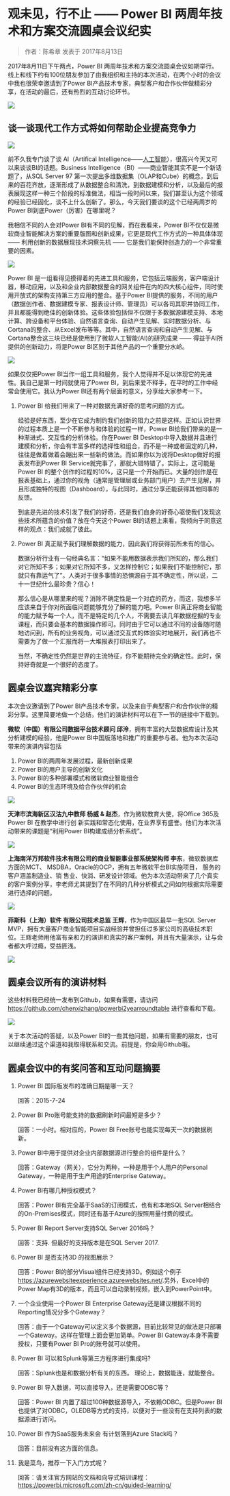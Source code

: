 # 观未见，行不止 —— Power BI 两周年技术和方案交流圆桌会议纪实

> 作者：陈希章 发表于 2017年8月13日

2017年8月11日下午两点，Power BI 两周年技术和方案交流圆桌会议如期举行。线上和线下约有100位朋友参加了由我组织和主持的本次活动，在两个小时的会议中我也很荣幸邀请到了Power BI产品技术专家，典型客户和合作伙伴做精彩分享，在活动的最后，还有热烈的互动讨论环节。

![](images/jiabing.JPG)

## 谈一谈现代工作方式将如何帮助企业提高竞争力

![](images/powerbi2year-opening.JPG)

前不久我专门谈了谈 AI（Artifical Intelligence——[人工智能](officeandai.md)），很高兴今天又可以来谈谈BI的话题。Business Intelligence（BI）——商业智能其实不是一个新话题了，从SQL Server 97 第一次提出多维数据集（OLAP和Cube）的概念，到后来的百花齐放，逐渐形成了从数据整合和清洗，到数据建模和分析，以及最后的报表展现这样一种三个阶段的标准做法，相当一段时间以来，我们甚至认为这个领域的经验已经固化，谈不上什么创新了。那么，今天我们要谈的这个已经两周岁的Power BI到底Power（厉害）在哪里呢？

我相信不同的人会对Power BI有不同的见解，而在我看来，Power BI不仅仅是微软商业智能解决方案的重要版图和创新成果，它更是现代工作方式的一种具体体现 —— 利用创新的数据展现技术洞察先机 —— 它是我们能保持创造力的一个非常重要的因素。

![](images/modernworkplace.JPG)

Power BI 是一组看得见摸得着的先进工具和服务，它包括云端服务，客户端设计器，移动应用，以及和企业内部数据整合的网关组件在内的四大核心组件，同时使用开放式的架构支持第三方应用的整合。基于Power BI提供的服务，不同的用户（数据创作者、数据建模专家、报表设计师、管理员）可以各司其职并协同工作，并且都能得到绝佳的创新体验。这些体验包括但不仅限于多数据源建模支持、本地计算、跨设备和平台体验、自然语言查询、自动产生见解、实时数据分析、与Cortana的整合、从Excel发布等等。其中，自然语言查询和自动产生见解、与Cortana整合这三块已经是使用到了微软人工智能(AI)的研究成果 —— 得益于AI所提供的创新动力，将是Power BI区别于其他产品的一个重要分水岭。

![](images/powerbiessential.JPG)

如果仅仅把Power BI当作一组工具和服务，我个人觉得并不足以体现它的先进性。我自己是第一时间就使用了Power BI，到后来爱不释手，在平时的工作中经常会使用它。我认为Power BI还有两个层面的意义，分享给大家参考一下。

1. Power BI 给我们带来了一种对数据充满好奇的思考问题的方式。

    经验是好东西，至少在它成为制约我们创新的阻力之前是这样。正如认识世界的过程本质上是一个不断参与和体验的过程一样，Power BI给我们带来的是一种渐进式、交互性的分析体验。你在Power BI Desktop中导入数据并且进行建模和分析，你会有丰富多样的选择性和组合，而不是一种或者固定的几种，往往是做着做着会蹦出来一些新的做法。而如果你以为说将Desktop做好的报表发布到Power BI Service就完事了，那就大错特错了。实际上，这可能是Power BI 的整个创作的过程的10%，这只是一个开始而已。大量的创作是在报表基础上，通过你的视角（通常是管理层或业务部门用户）去产生见解，并且形成独特的视图（Dashboard），与此同时，通过分享还能获得其他同事的反馈。

    到底是先进的技术引发了我们的好奇，还是我们自身的好奇心驱使我们发现这些技术所蕴含的价值？放在今天这个Power BI的话题上来看，我倾向于同意这样的观点：我们成就了彼此。

1. Power BI 真正赋予我们理解数据的能力，因此我们将获得前所未有的信心。

    数据分析行业有一句经典名言：“如果不能用数据表示我们所知的，那么我们对它所知不多；如果对它所知不多，又怎样控制它；如果我们不能控制它，那就只有靠运气了”。人类对于很多事情的恐惧源自于其不确定性，所以说，二十一世纪什么最珍贵？信心！

    那么信心是从哪里来的呢？消除不确定性是一个对症的药方，而这，我想多半应该来自于你对所面临问题能够充分了解的能力吧。Power BI真正将商业智能的能力赋予每一个人，而不是特定的几个人，不需要去读几年数据挖掘的专业课程，而只要会基本的数据操作即可。同时由于它可以通过不同的设备随时随地访问到，所有的业务视角，可以通过交互式的体验实时地展开，我们再也不需要为了做一个汇报而将一大堆报表打印出来了。

    当然，不确定性仍然是世界的主流特征，你不能期待完全的确定性。此时，保持好奇就是一个很好的态度了。

## 圆桌会议嘉宾精彩分享

本次会议邀请到了Power BI产品技术专家，以及来自于典型客户和合作伙伴的精彩分享。这里简要地做一个总结，他们的演讲材料可以在下一节的链接中下载到。

**微软（中国）有限公司数据平台技术顾问 邱泠**，拥有丰富的大型数据库设计及其分析建模的经验，他是Power BI中国版落地和推广的重要参与者。他为本次活动带来的演讲内容包括

1. Power BI的两周年发展过程，最新创新成果
1. Power BI的用户主导的创新文化
1. Power BI的多种部署模式和微软商业智能组合
1. Power BI的生态环境及给合作伙伴的机会

![](images/powerbimap.PNG)

**天津市滨海新区汉沽九中教师 杨威 & 赵杰**，作为微软教育大使，将Office 365及Power BI 在教学中进行创 新实践和常态化使用，在业界享有盛誉。他们为本次活动带来的课题是“利用Power BI构建成绩分析系统”。

![](images/WeChat-Image_20170813230835.jpg)

**上海南洋万邦软件技术有限公司的商业智能事业部系统架构师  李东**，微软数据库方面的MCT、 MSDBA，Oracle的OCP，拥有五年微软平台BI实施项目， 服务的客户涵盖制造业、销 售业、快消、研发设计领域。他为本次活动带来了几个真实的客户案例分享，李老师尤其提到了在不同的几种分析模式之间如何根据实际需要进行选择的问题。

![](images/lidong.PNG)

**菲斯科（上海）软件 有限公司技术总监 王辉**，作为中国区最早一批SQL Server MVP，拥有大量客户商业智能项目实战经验并曾担任过多家公司的高级技术职位。王辉老师用他富有亲和力的演讲和真实的客户案例，并且有大量演示，让与会者都大呼过瘾，受益匪浅。

![](images/wanghui.PNG)

## 圆桌会议所有的演讲材料

这些材料我已经统一发布到Github，如果有需要，请访问<https://github.com/chenxizhang/powerbi2yearroundtable> 进行查看和下载。

![](images/powerbi2yearroundtableppts.PNG)

关于本次活动的答疑，以及Power BI的一些其他问题，如果有需要的朋友，也可以继续通过这个渠道和我取得联系和交流。前提是，你会用Github哦。

## 圆桌会议中的有奖问答和互动问题摘要

1. Power BI 国际版发布的准确日期是哪一天？

    回答：2015-7-24

1. Power BI Pro账号能支持的数据刷新时间最短是多少？

    回答：一小时。相对应的，Power BI Free账号也能实现每天一次的数据刷新。

1. Power BI中用于提供对企业内部数据源进行整合的组件是什么？

    回答：Gateway（网关），它分为两种，一种是用于个人用户的Personal Gateway，一种是用于生产用途的Enterprise Gateway。

1. Power BI有哪几种授权模式？

    回答：Power BI有完全基于SaaS的订阅模式，也有和本地SQL Server相结合的On-Premises模式，同时还有基于Azure的按照用量付费的模式。

1. Power BI Report Server支持SQL Server 2016吗？

    回答：支持. 但最好的支持版本是在SQL Server 2017.

1. Power BI 是否支持3D 的视图展示？

    回答：Power BI的部分Visual组件已经支持3D。例如这个例子<https://azurewebsiteexperience.azurewebsites.net/>.另外，Excel中的Power Map有3D的版本，而且可以自动录制视频，嵌入到PowerPoint中。

1. 一个企业使用一个Power BI Enterprise Gateway还是建议根据不同的Reporting情况分多个Gateway？

    回答：由于一个Gateway可以定义多个数据源，目前比较常见的做法是只部署一个Gateway。这样在管理上面会更加简单。Power BI Gateway本身不需要授权，只要有Power BI Pro的账号就可以使用。

1. Power BI 可以和Splunk等第三方程序进行集成吗?

    回答：Splunk也是和数据分析有关的东西。 理论上，数据能连，就能整合。

1. Power BI 导入数据，可以直接导入，还是需要ODBC等？

    回答：Power BI 内置了超过100种数据源导入，不依赖ODBC。但是Power BI 也提供了对ODBC，OLEDB等方式的支持，以便对于一些没有在支持列表的数据源进行访问。

1. Power BI 作为SaaS服务未来会 有计划落到Azure Stack吗？

    回答：目前没有这方面的信息。

1. 我是菜鸟，推荐一下入门方式呢？

    回答：请关注官方网站的文档和向导式培训课程：<https://powerbi.microsoft.com/zh-cn/guided-learning/>